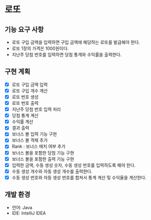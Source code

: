 # 로또
## 기능 요구 사항
- 로또 구입 금액을 입력하면 구입 금액에 해당하는 로또를 발급해야 한다.
- 로또 1장의 가격은 1000원이다.
- 지난주 당첨 번호를 입력하면 당첨 통계와 수익률을 출력한다.

## 구현 계획
- [x] 로또 구입 금액 입력
- [x] 로또 구입 개수 계산
- [x] 로또 번호 생성 
- [x] 로또 번호 출력 
- [x] 지난주 당첨 번호 입력 처리 
- [x] 당첨 통계 계산 
- [x] 수익률 계산
- [x] 결과 출력 
- [x] 보너스 볼 입력 기능 구현
- [x] 보너스 볼 객체 추가
- [x] Rank : 보너스 매치 여부 추가
- [x] 보너스 볼을 포함한 당첨 기능 구현
- [x] 보너스 볼을 포함한 출력 기능 구현
- [x] 입력한 금액, 수동 생성 숫자, 수동 생성 번호를 입력하도록 해야 한다.
- [x] 수동 생성 개수와 자동 생성 개수를 출력한다.
- [x] 수동 생성 번호와 자동 생성 번호를 합쳐서 통계 계산 및 수익율을 계산한다.

## 개발 환경

- 언어: Java
- IDE: IntelliJ IDEA 





